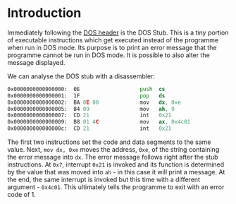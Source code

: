 # Introduction

Immediately following the [DOS header](The%20DOS%20Header.md) is the DOS Stub. This is a tiny portion of executable instructions which get executed instead of the programme when run in DOS mode. Its purpose is to print an error message that the programme cannot be run in DOS mode. It is possible to also alter the message displayed.

We can analyse the DOS stub with a disassembler:

```asm
0x0000000000000000:  0E                   push  cs  
0x0000000000000001:  1F                   pop   ds  
0x0000000000000002:  BA 0E 00             mov   dx, 0xe  
0x0000000000000005:  B4 09                mov   ah, 9  
0x0000000000000007:  CD 21                int   0x21
0x0000000000000009:  B8 01 4C             mov   ax, 0x4c01  
0x000000000000000c:  CD 21                int   0x21
```

The first two instructions set the code and data segments to the same value. Next, `mov dx, 0xe` moves the address, `0xe`, of the string containing the error message into `dx`. The error message follows right after the stub instructions. At `0x7`, interrupt `0x21` is invoked and its function is determined by the value that was moved into `ah` - in this case it will print a message. At the end, the same interrupt is invoked but this time with a different argument - `0x4c01`. This ultimately tells the programme to exit with an error code of 1.